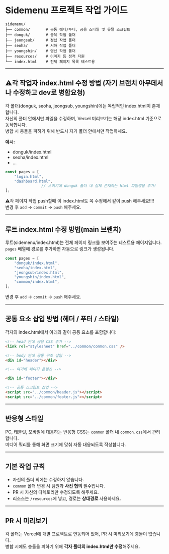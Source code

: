 # Sidemenu 프로젝트 작업 가이드

```
sidemenu/
├── common/       # 공통 헤더/푸터, 공용 스타일 및 유틸 스크립트
├── donguk/       # 동욱 작업 폴더
├── jeongsub/     # 정섭 작업 폴더
├── seoha/        # 서하 작업 폴더
├── youngshin/    # 영신 작업 폴더
├── resources/    # 이미지 등 정적 자원
└── index.html    # 전체 페이지 목록 테스트용
```

---

## ⚠️각 작업자 index.html 수정 방법 (자기 브랜치 아무데서나 수정하고 dev로 병합요청)

각 폴더(donguk, seoha, jeongsub, youngshin)에는 독립적인 index.html이 존재합니다.  
자신의 폴더 안에서만 파일을 수정하며, Vercel 미리보기는 해당 index.html 기준으로 동작합니다.  
병합 시 충돌을 피하기 위해 반드시 자기 폴더 안에서만 작업하세요.

**예시:**

-   donguk/index.html
-   seoha/index.html
-   ...

```js
const pages = [
    "login.html",
    "dashboard.html",
                // ⚠️여기에 donguk 폴더 내 실제 존재하는 html 파일명을 추가!
];
```
⚠️각 페이지 작업 push할때 이 index.html도 꼭 수정해서 같이 push 해주세요!!!!  
변경 후 `add` → `commit` → `push` 해주세요.

---

## 루트 index.html 수정 방법(main 브랜치)

루트(sidemenu/index.html)는 전체 페이지 링크를 보여주는 테스트용 페이지입니다.  
`pages` 배열에 경로를 추가하면 자동으로 링크가 생성됩니다.

```js
const pages = [
    "donguk/index.html",
    "seoha/index.html",
    "jeongsub/index.html",
    "youngshin/index.html",
    "common/index.html",
];
```

변경 후 `add` → `commit` → `push` 해주세요.

---

## 공통 요소 삽입 방법 (헤더 / 푸터 / 스타일)

각자의 index.html에서 아래와 같이 공통 요소를 포함합니다:

```html
<!-- head 안에 공용 CSS 추가 -->
<link rel="stylesheet" href="../common/common.css" />

<!-- body 안에 공통 구조 삽입 -->
<div id="header"></div>

<!-- 여기에 페이지 콘텐츠 -->

<div id="footer"></div>

<!-- 공통 스크립트 삽입 -->
<script src="../common/header.js"></script>
<script src="../common/footer.js"></script>
```

---

## 반응형 스타일

PC, 태블릿, 모바일에 대응하는 반응형 CSS는 `common` 폴더 내 `common.css`에서 관리합니다.  
미디어 쿼리를 통해 화면 크기에 맞춰 자동 대응되도록 작성합니다.

---

## 기본 작업 규칙

-   자신의 폴더 외에는 수정하지 않습니다.
-   `common` 폴더 변경 시 팀원과 **사전 협의** 필수입니다.
-   PR 시 자신의 디렉토리만 수정되도록 해주세요.
-   리소스는 `/resources`에 넣고, 경로는 **상대경로** 사용하세요.

---

## PR 시 미리보기

각 폴더는 Vercel에 개별 프로젝트로 연동되어 있어, PR 시 미리보기에 충돌이 없습니다.  
병합 시에도 충돌을 피하기 위해 **각자 폴더의 index.html만 수정**해주세요.
